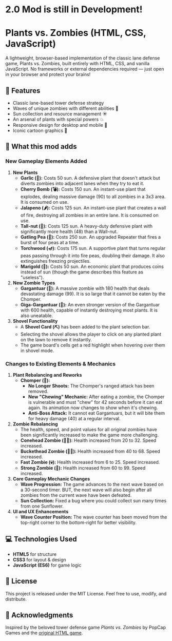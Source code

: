 # 2.0 Mod is still in Development!


# Plants vs. Zombies (HTML, CSS, JavaScript)

A lightweight, browser-based implementation of the classic lane defense game, Plants vs. Zombies, built entirely with HTML, CSS, and vanilla JavaScript. No frameworks or external dependencies required — just open in your browser and protect your brains!

## 🌱 Features

*   Classic lane-based tower defense strategy
*   Waves of unique zombies with different abilities 🧟
*   Sun collection and resource management ☀️
*   An arsenal of plants with special powers 💥
*   Responsive design for desktop and mobile 📱
*   Iconic cartoon graphics 🎨

## 🏡 What this mod adds

### New Gameplay Elements Added

1.  **New Plants**
    *   **Garlic (🧄):** Costs 50 sun. A defensive plant that doesn't attack but diverts zombies into adjacent lanes when they try to eat it.
    *   **Cherry Bomb (💣):** Costs 150 sun. An instant-use plant that explodes, dealing massive damage (90) to all zombies in a 3x3 area. It is consumed on use.
    *   **Jalapeno (🌶️):** Costs 125 sun. An instant-use plant that creates a wall of fire, destroying all zombies in an entire lane. It is consumed on use.
    *   **Tall-nut (🌰):** Costs 125 sun. A heavy-duty defensive plant with significantly more health (48) than a Wall-nut.
    *   **Gatling Pea (🔫):** Costs 250 sun. An upgraded Repeater that fires a burst of four peas at a time.
    *   **Torchwood (🪔):** Costs 175 sun. A supportive plant that turns regular peas passing through it into fire peas, doubling their damage. It also extinguishes freezing projectiles.
    *   **Marigold (🌼):** Costs 50 sun. An economic plant that produces coins instead of sun (though the game describes this feature as "useless").
2.  **New Zombie Types**
    *   **Gargantuar (🗿):** A massive zombie with 180 health that deals devastating damage (99). It is so large that it cannot be eaten by the Chomper.
    *   **Giga-Gargantuar (👺):** An even stronger version of the Gargantuar with 600 health, capable of instantly destroying most plants. It is also uneatable.
3.  **Shovel Functionality**
    *   A **Shovel Card (⛏️)** has been added to the plant selection bar.
    *   Selecting the shovel allows the player to click on any planted plant on the lawn to remove it instantly.
    *   The game board's cells get a red highlight when hovering over them in shovel mode.

### Changes to Existing Elements & Mechanics

1.  **Plant Rebalancing and Reworks**
    *   **Chomper (🌿):**
        *   **No Longer Shoots:** The Chomper's ranged attack has been removed.
        *   **New "Chewing" Mechanic:** After eating a zombie, the Chomper is vulnerable and must "chew" for 42 seconds before it can eat again. Its animation now changes to show when it's chewing.
        *   **Anti-Boss Attack:** It cannot eat Gargantuars, but it will bite them for heavy damage (40) at a regular interval.
2.  **Zombie Rebalancing**
    *   The health, speed, and point values for all original zombies have been significantly increased to make the game more challenging.
    *   **Conehead Zombie (🧟‍♂️):** Health increased from 20 to 32. Speed increased.
    *   **Buckethead Zombie (🧟‍♀️):** Health increased from 40 to 68. Speed increased.
    *   **Fast Zombie (💀):** Health increased from 6 to 25. Speed increased.
    *   **Strong Zombie (👹):** Health increased from 60 to 99. Speed increased.
3.  **Core Gameplay Mechanic Changes**
    *   **Wave Progression:** The game advances to the next wave based on a 30-second timer. BUT, the next wave will also begin after all zombies from the current wave have been defeated.
    *   **Sun Collection:** Fixed a bug where you could collect sun many times from one Sunflower.
4.  **UI and UX Enhancements**
    *   **Wave Counter Position:** The wave counter has been moved from the top-right corner to the bottom-right for better visibility.

## 💻 Technologies Used

*   **HTML5** for structure
*   **CSS3** for layout & design
*   **JavaScript (ES6)** for game logic

## 📄 License

This project is released under the MIT License. Feel free to use, modify, and distribute.

## 🙏 Acknowledgments

Inspired by the beloved tower defense game *Plants vs. Zombies* by PopCap Games and the [original HTML game](https://github.com/plantsvszombiesjs/plantsvszombiesjs.github.io).
